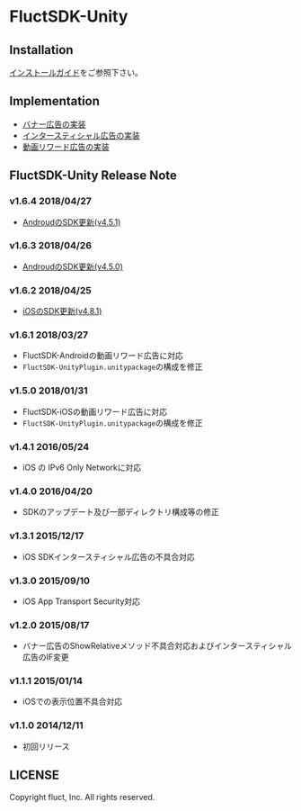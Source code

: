 # FluctSDK-Unity
## Installation
[インストールガイド](./Documents/install_manual.md)をご参照下さい。

## Implementation
* [バナー広告の実装](./Documents/banner.md)
* [インタースティシャル広告の実装](./Documents/interstitial.md)
* [動画リワード広告の実装](./Documents/rewarded_video.md)

## FluctSDK-Unity Release Note
### v1.6.4 2018/04/27
* [AndroudのSDK更新(v4.5.1)](https://github.com/voyagegroup/FluctSDK-Android#2018427)

### v1.6.3 2018/04/26
* [AndroudのSDK更新(v4.5.0)](https://github.com/voyagegroup/FluctSDK-Android#2018417)

### v1.6.2 2018/04/25
* [iOSのSDK更新(v4.8.1)](https://github.com/voyagegroup/FluctSDK-iOS#v481-20180424)

### v1.6.1 2018/03/27
* FluctSDK-Androidの動画リワード広告に対応
* `FluctSDK-UnityPlugin.unitypackage`の構成を修正

### v1.5.0 2018/01/31
* FluctSDK-iOSの動画リワード広告に対応
* `FluctSDK-UnityPlugin.unitypackage`の構成を修正

### v1.4.1 2016/05/24
* iOS の IPv6 Only Networkに対応

### v1.4.0 2016/04/20 
* SDKのアップデート及び一部ディレクトリ構成等の修正
       
### v1.3.1 2015/12/17 
* iOS SDKインタースティシャル広告の不具合対応
       
### v1.3.0 2015/09/10 
* iOS App Transport Security対応
       
### v1.2.0 2015/08/17 
* バナー広告のShowRelativeメソッド不具合対応およびインタースティシャル広告のIF変更

### v1.1.1 2015/01/14 
* iOSでの表示位置不具合対応

### v1.1.0 2014/12/11
* 初回リリース

## LICENSE
Copyright fluct, Inc. All rights reserved.
